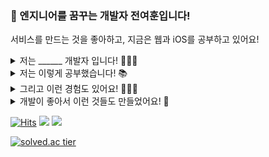 ### 🐥 엔지니어를 꿈꾸는 개발자 전여훈입니다! 

서비스를 만드는 것을 좋아하고, 지금은 웹과 iOS를 공부하고 있어요!

<details >
<summary> 저는 ______ 개발자 입니다! 🧑🏻‍💻 </summary><br/>

1. 코더가 아닌 `엔지니어`를 지향하는
2. `지속가능한 코드`에 대해 고민하는
3. `사용자 친화적인 서비스`를 만드는
4. 동료와 `함께` 성장하는

<br/>
</details>

<details >
<summary> 저는 이렇게 공부했습니다! 📚</summary><br/>

- 한동대학교 전산전자공학부 컴퓨터공학 (2015.03 ~ 2021.08)
- American Scool of Ulaanbaatar (2008.09 ~ 2014.06)

  <br/>  
</details>

<details >
<summary> 그리고 이런 경험도 있어요! 🙋🏻‍♂️ </summary><br/>

- 2015.03 ~ 2021.06 **포항시 대안교육기관 청소년 자유학교의 `교사`**
- 2019.01 ~ 2019.02 **한동대학교 예비대학 ICT 응용입문 `TA`**
- 2019.03 ~ 2019.06 **한동대학교 ICT 응용입문 `튜터`**
- 2019.03 ~ 2021.06 **한동대학교 지능형 소프트웨어공학 연구실의 `학부 연구생`**
- 2019.09 ~ 2019.12 **한동대학교 C 프로그래밍 `튜터`**
- 2020.05 ~ 2020.08 **교내 SW중심대학 주관, SW 교육 동영상 공모전 `대상 수상`**
- 2020.09 ~ 2021.03 **한동대학교 통일선도대학 사업단의 `프론트엔드 개발자`**
- 2021.03 ~ 2021.06 **한동대학교 Java 프로그래밍 `TA`**

  <br/>
</details>

<details >
<summary> 개발이 좋아서 이런 것들도 만들었어요! 👀 </summary>

  ### 💃 hisShow : 동아리공연 예매 플랫폼 [[GitHub](https://github.com/jeonyeohun/hisShow)][[데모영상](https://youtu.be/jtHrCCaDDHk)]

  > 동아리 공연을 쉽게 예약하고 관리하는 모바일 애플리케이션

  - 개발 기간 : 2020.05 ~ 2020.06
  - 사용 언어 및 기술 : Dart, Flutter, Firebase, FireStore, FireAuth
  - 구현한 내용
    - 공연 등록/수정/삭제
    - 공연 좌석 예약
    - 공연 예약자 관리
    - 소셜 로그인

  ### 🇰🇷 KUBiC : 통일 빅데이터 센터 [[GitHub](https://github.com/jeonyeohun/TIBigdataFE)][[홈페이지](https://kubic.handong.edu/)]

  > 통일과 북한에 관련된 문헌과 문서를 검색하고 분석하는 웹 서비스

  - 개발 기간 : 2020.09 ~ 2021.03
  - 사용 언어 및 기술 : TypeScript, JavaScript, Angular, MongoDB, Express
  - 구현한 내용
    - 검색 로직 구현
    - 커뮤니티 게시판
    - 소셜 로그인
    - 반응협 웹
    - 프로젝트 재구조화

  ### 🤖 한동새섬봇 : 한동대 학생들을 위한 챗봇 [[GitHub](https://github.com/jeonyeohun/SaeSeomBot)][[홈페이지](https://pf.kakao.com/_XxaQyK)]

  > 오픈API를 활용하여 다양한 정보를 제공하는 카카오톡 챗봇

  - 개발 기간 : 2021.03 ~ 2021.04
  - 사용 언어 및 기술 : JavaScript, AWS EC2, Express
  - 구현한 내용
    - 챗봇용 API 서버
    - 카카오 오픈빌더를 활용
 <br/> 
</details>

[![Hits](https://hits.seeyoufarm.com/api/count/incr/badge.svg?url=https%3A%2F%2Fgithub.com%2Fjeonyeohun&count_bg=%234A75FF&title_bg=%23FDFDFC&icon=&icon_color=%23E7E7E7&title=%F0%9F%91%8B&edge_flat=true)](https://hits.seeyoufarm.com) [![](https://img.shields.io/badge/-%F0%9F%A4%96%20Tech--Blog-blueviolet)](https://jeonyeohun.github.io/) [![](https://img.shields.io/badge/-%F0%9F%93%94%20Life--Blog-orange)](https://jeonyeohun.tistory.com/)

[![solved.ac tier](http://mazassumnida.wtf/api/v2/generate_badge?boj=hunihun956)](https://solved.ac/hunihun956)
